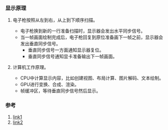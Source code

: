 ### 显示原理

1. 电子枪按照从左到右，从上到下顺序扫描。
	* 电子枪换到新的一行准备扫描时，显示器会发出水平同步信号。
	* 当一帧画面绘制完成后，电子枪回复到原位准备画下一帧之前，显示器会发出垂直同步信号。
		* 垂直同步信号一方面通知显示器复位。
		* 垂直同步信号通知显卡准备输出下一帧画面。

2. 计算机工作原理。
	* CPU中计算显示内容，比如创建视图、布局计算、图片解码、文本绘制。
	* GPU进行变换、合成、渲染。
	* 帧缓冲区，等待垂直同步信号然后显示。

### 参考
1. [link1](http://www.jianshu.com/p/c83cb4eec901)
2. [link2](https://blog.ibireme.com/2015/11/12/smooth_user_interfaces_for_ios/)
